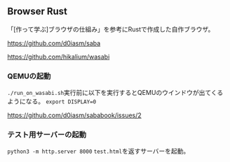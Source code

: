 ## Browser Rust
「[作って学ぶ]ブラウザの仕組み」を参考にRustで作成した自作ブラウザ。

https://github.com/d0iasm/saba

https://github.com/hikalium/wasabi

### QEMUの起動
`./run_on_wasabi.sh`実行前に以下を実行するとQEMUのウインドウが出てくるようになる。
`export DISPLAY=0`

https://github.com/d0iasm/sababook/issues/2

### テスト用サーバーの起動
`python3 -m http.server 8000`
`test.html`を返すサーバーを起動。